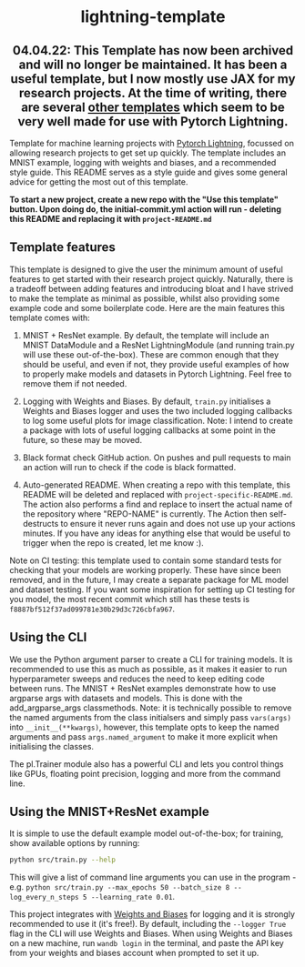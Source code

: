 <div align="center">

# lightning-template

  
## 04.04.22: This Template has now been archived and will no longer be maintained. It has been a useful template, but I now mostly use JAX for my research projects. At the time of writing, there are several [other templates](https://github.com/ashleve/lightning-hydra-template) which seem to be very well made for use with Pytorch Lightning.
  
</div>

Template for machine learning projects with [Pytorch Lightning](https://pytorch-lightning.readthedocs.io/en/latest/), focussed on allowing research projects to get set up quickly. The template includes an MNIST example, logging with weights and biases, and a recommended style guide. This README serves as a style guide and gives some general advice for getting the most out of this template.

**To start a new project, create a new repo with the "Use this template" button. Upon doing do, the initial-commit.yml action will run - deleting this README and replacing it with ```project-README.md```**

## Template features

This template is designed to give the user the minimum amount of useful features to get started with their research project quickly. Naturally, there is a tradeoff between adding features and introducing bloat and I have strived to make the template as minimal as possible, whilst also providing some example code and some boilerplate code. Here are the main features this template comes with:

1. MNIST + ResNet example. By default, the template will include an MNIST DataModule and a ResNet LightningModule (and running train.py will use these out-of-the-box). These are common enough that they should be useful, and even if not, they provide useful examples of how to properly make models and datasets in Pytorch Lightning. Feel free to remove them if not needed.

2. Logging with Weights and Biases. By default, ```train.py``` initialises a Weights and Biases logger and uses the two included logging callbacks to log some useful plots for image classification. Note: I intend to create a package with lots of useful logging callbacks at some point in the future, so these may be moved.

3. Black format check GitHub action. On pushes and pull requests to main an action will run to check if the code is black formatted.

4. Auto-generated README. When creating a repo with this template, this README will be deleted and replaced with ```project-specific-README.md```. The action also performs a find and replace to insert the actual name of the repository where "REPO-NAME" is currently. The Action then self-destructs to ensure it never runs again and does not use up your actions minutes. If you have any ideas for anything else that would be useful to trigger when the repo is created, let me know :).

Note on CI testing: this template used to contain some standard tests for checking that your models are working properly. These have since been removed, and in the future, I may create a separate package for ML model and dataset testing. If you want some inspiration for setting up CI testing for you model, the most recent commit which still has these tests is ```f8887bf512f37ad099781e30b29d3c726cbfa967```.


## Using the CLI

We use the Python argument parser to create a CLI for training models. It is recommended to use this as much as possible, as it makes it easier to run hyperparameter sweeps and reduces the need to keep editing code between runs. The MNIST + ResNet examples demonstrate how to use argparse args with datasets and models. This is done with the add_argparse_args classmethods. Note: it is technically possible to remove the named arguments from the class initialsers and simply pass ```vars(args)``` into ```__init__(**kwargs)```, however, this template opts to keep the named arguments and pass ```args.named_argument``` to make it more explicit when initialising the classes.

The pl.Trainer module also has a powerful CLI and lets you control things like GPUs, floating point precision, logging and more from the command line.

## Using the MNIST+ResNet example

It is simple to use the default example model out-of-the-box; for training, show available options by running:

```bash
python src/train.py --help
```

This will give a list of command line arguments you can use in the program - e.g. ```python src/train.py --max_epochs 50 --batch_size 8 --log_every_n_steps 5 --learning_rate 0.01```.

This project integrates with [Weights and Biases](https://wandb.ai/site) for logging and it is strongly recommended to use it (it's free!). By default, including the ```--logger True``` flag in the CLI will use Weights and Biases.
When using Weights and Biases on a new machine, run ```wandb login``` in the terminal, and paste the API key from your weights and biases account when prompted to set it up.
